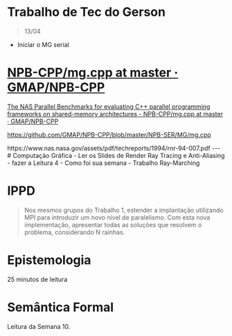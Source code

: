 # Trabalho de Tec do Gerson
> 13/04
- Iniciar o MG serial
<div class="rich-link-card-container"><a class="rich-link-card" href="https://github.com/GMAP/NPB-CPP/blob/master/NPB-SER/MG/mg.cpp" target="_blank">
	<div class="rich-link-image-container">
		<div class="rich-link-image" style="background-image: url('https://opengraph.githubassets.com/ee17d64e37fc340c7e07f7b1f3c4e7de9e32f8edd47214a23efc7079f052988a/GMAP/NPB-CPP')">
	</div>
	</div>
	<div class="rich-link-card-text">
		<h1 class="rich-link-card-title">NPB-CPP/mg.cpp at master · GMAP/NPB-CPP</h1>
		<p class="rich-link-card-description">
		The NAS Parallel Benchmarks for evaluating C++ parallel programming frameworks on shared-memory architectures - NPB-CPP/mg.cpp at master · GMAP/NPB-CPP
		</p>
		<p class="rich-link-href">
		https://github.com/GMAP/NPB-CPP/blob/master/NPB-SER/MG/mg.cpp
		</p>
	</div>
</a></div>
https://www.nas.nasa.gov/assets/pdf/techreports/1994/rnr-94-007.pdf
---
# Computação Gráfica
- Ler os Slides de Render Ray Tracing e Anti-Aliasing
- fazer a Leitura 4
- Como foi sua semana 
- Trabalho Ray-Marching

# IPPD
> Nos mesmos grupos do Trabalho 1, estender a implantação utilizando MPI para introduzir um novo nível de paralelismo. Com esta nova implementação, apresentar todas as soluções que resolvem o problema, considerando N rainhas.

# Epistemologia
25 minutos de leitura

# Semântica Formal
Leitura da Semana 10.

